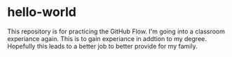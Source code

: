 # hello-world
This repository is for practicing the GitHub Flow.
I'm going into a classroom experiance again. This is to gain experiance in addtion to my degree. Hopefully this leads to a better job to better provide for my family.

